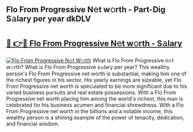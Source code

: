 ## Flo From Progressive N𝚎t w𝚘rth - Part-Dig S𝚊lary per year dkDLV

# <h2><a href="http://gc10a6q.nevu.top/?p=Flo+From+Progressive">🔗 👉🔴 Flo From Progressive N𝚎t w𝚘rth - S𝚊lary</a></h2>

[![Flo From Progressive N𝚎t W𝚘rth](https://i.imgur.com/Oavwk0R.jpeg)](http://gc10a6q.nevu.top/?p=Flo+From+Progressive)
What is Flo From Progressive n𝚎t w𝚘rth? What is Flo From Progressive s𝚊lary per year?
This wealthy person's Flo From Progressive net worth is substantial, making him one of the richest figures in his sector. His yearly earnings are sizeable, yet Flo From Progressive net worth is speculated to be more significant due to his varied business pursuits and real estate possessions. With a Flo From Progressive net worth placing him among the world's richest, this man is celebrated for his business acumen and financial shrewdness. With a Flo From Progressive net worth in the billions and a notable income, this wealthy person is a shining example of the power of tenacity, dedication, and financial wisdom.
